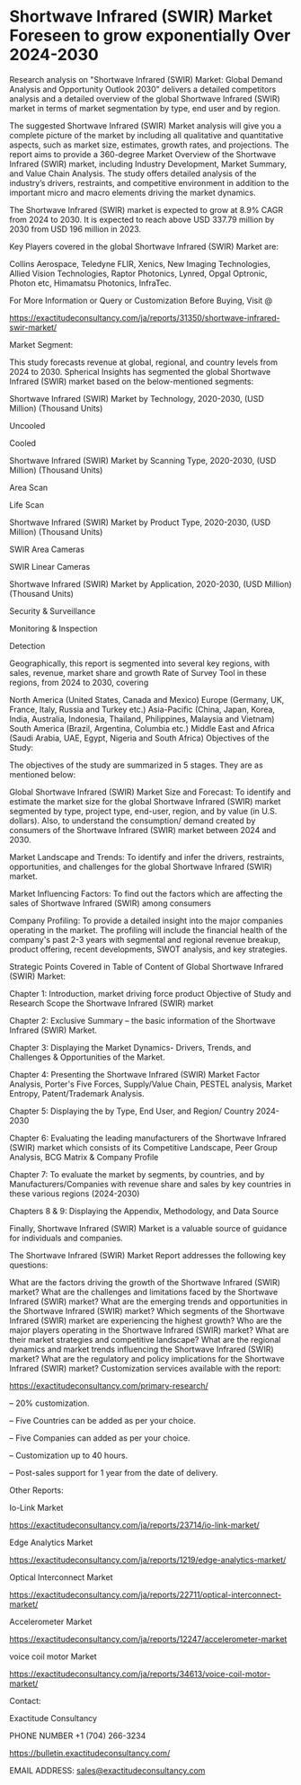 # Shortwave Infrared (SWIR) Market Foreseen to grow exponentially Over 2024-2030

Research analysis on "Shortwave Infrared (SWIR) Market: Global Demand Analysis and Opportunity Outlook 2030" delivers a detailed competitors analysis and a detailed overview of the global Shortwave Infrared (SWIR) market in terms of market segmentation by type, end user and by region.

The suggested Shortwave Infrared (SWIR) Market analysis will give you a complete picture of the market by including all qualitative and quantitative aspects, such as market size, estimates, growth rates, and projections. The report aims to provide a 360-degree Market Overview of the Shortwave Infrared (SWIR) market, including Industry Development, Market Summary, and Value Chain Analysis. The study offers detailed analysis of the industry’s drivers, restraints, and competitive environment in addition to the important micro and macro elements driving the market dynamics.

The Shortwave Infrared (SWIR) market is expected to grow at 8.9% CAGR from 2024 to 2030. It is expected to reach above USD 337.79 million by 2030 from USD 196 million in 2023.

Key Players covered in the global Shortwave Infrared (SWIR) Market are:

Collins Aerospace, Teledyne FLIR, Xenics, New Imaging Technologies, Allied Vision Technologies, Raptor Photonics, Lynred, Opgal Optronic, Photon etc, Himamatsu Photonics, InfraTec.

For More Information or Query or Customization Before Buying, Visit @

https://exactitudeconsultancy.com/ja/reports/31350/shortwave-infrared-swir-market/

Market Segment:

This study forecasts revenue at global, regional, and country levels from 2024 to 2030. Spherical Insights has segmented the global Shortwave Infrared (SWIR) market based on the below-mentioned segments:

Shortwave Infrared (SWIR) Market by Technology, 2020-2030, (USD Million) (Thousand Units)

Uncooled

Cooled

Shortwave Infrared (SWIR) Market by Scanning Type, 2020-2030, (USD Million) (Thousand Units)

Area Scan

Life Scan

Shortwave Infrared (SWIR) Market by Product Type, 2020-2030, (USD Million) (Thousand Units)

SWIR Area Cameras

SWIR Linear Cameras

Shortwave Infrared (SWIR) Market by Application, 2020-2030, (USD Million) (Thousand Units)

Security & Surveillance

Monitoring & Inspection

Detection

Geographically, this report is segmented into several key regions, with sales, revenue, market share and growth Rate of Survey Tool in these regions, from 2024 to 2030, covering

North America (United States, Canada and Mexico)
Europe (Germany, UK, France, Italy, Russia and Turkey etc.)
Asia-Pacific (China, Japan, Korea, India, Australia, Indonesia, Thailand, Philippines, Malaysia and Vietnam)
South America (Brazil, Argentina, Columbia etc.)
Middle East and Africa (Saudi Arabia, UAE, Egypt, Nigeria and South Africa)
Objectives of the Study:

The objectives of the study are summarized in 5 stages. They are as mentioned below:

Global Shortwave Infrared (SWIR) Market Size and Forecast: To identify and estimate the market size for the global Shortwave Infrared (SWIR) market segmented by type, project type, end-user, region, and by value (in U.S. dollars). Also, to understand the consumption/ demand created by consumers of the Shortwave Infrared (SWIR) market between 2024 and 2030.

Market Landscape and Trends: To identify and infer the drivers, restraints, opportunities, and challenges for the global Shortwave Infrared (SWIR) market.

Market Influencing Factors: To find out the factors which are affecting the sales of Shortwave Infrared (SWIR) among consumers

Company Profiling: To provide a detailed insight into the major companies operating in the market. The profiling will include the financial health of the company's past 2-3 years with segmental and regional revenue breakup, product offering, recent developments, SWOT analysis, and key strategies.

Strategic Points Covered in Table of Content of Global Shortwave Infrared (SWIR) Market:

Chapter 1: Introduction, market driving force product Objective of Study and Research Scope the Shortwave Infrared (SWIR) market

Chapter 2: Exclusive Summary – the basic information of the Shortwave Infrared (SWIR) Market.

Chapter 3: Displaying the Market Dynamics- Drivers, Trends, and Challenges & Opportunities of the Market.

Chapter 4: Presenting the Shortwave Infrared (SWIR) Market Factor Analysis, Porter's Five Forces, Supply/Value Chain, PESTEL analysis, Market Entropy, Patent/Trademark Analysis.

Chapter 5: Displaying the by Type, End User, and Region/ Country 2024-2030

Chapter 6: Evaluating the leading manufacturers of the Shortwave Infrared (SWIR) market which consists of its Competitive Landscape, Peer Group Analysis, BCG Matrix & Company Profile

Chapter 7: To evaluate the market by segments, by countries, and by Manufacturers/Companies with revenue share and sales by key countries in these various regions (2024-2030)

Chapters 8 & 9: Displaying the Appendix, Methodology, and Data Source

Finally, Shortwave Infrared (SWIR) Market is a valuable source of guidance for individuals and companies.

The Shortwave Infrared (SWIR) Market Report addresses the following key questions:

What are the factors driving the growth of the Shortwave Infrared (SWIR) market?
What are the challenges and limitations faced by the Shortwave Infrared (SWIR) market?
What are the emerging trends and opportunities in the Shortwave Infrared (SWIR) market?
Which segments of the Shortwave Infrared (SWIR) market are experiencing the highest growth?
Who are the major players operating in the Shortwave Infrared (SWIR) market?
What are their market strategies and competitive landscape?
What are the regional dynamics and market trends influencing the Shortwave Infrared (SWIR) market?
What are the regulatory and policy implications for the Shortwave Infrared (SWIR) market?
Customization services available with the report:

https://exactitudeconsultancy.com/primary-research/

– 20% customization.

– Five Countries can be added as per your choice.

– Five Companies can added as per your choice.

– Customization up to 40 hours.

– Post-sales support for 1 year from the date of delivery.

Other Reports:

Io-Link Market

https://exactitudeconsultancy.com/ja/reports/23714/io-link-market/

Edge Analytics Market

https://exactitudeconsultancy.com/ja/reports/1219/edge-analytics-market/

Optical Interconnect Market

https://exactitudeconsultancy.com/ja/reports/22711/optical-interconnect-market/

Accelerometer Market

https://exactitudeconsultancy.com/ja/reports/12247/accelerometer-market

voice coil motor Market

https://exactitudeconsultancy.com/ja/reports/34613/voice-coil-motor-market/

Contact:

Exactitude Consultancy

PHONE NUMBER +1 (704) 266-3234

https://bulletin.exactitudeconsultancy.com/

EMAIL ADDRESS: sales@exactitudeconsultancy.com
